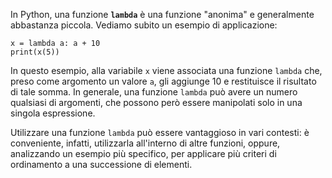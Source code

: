 In Python, una funzione **`lambda`** è una funzione "anonima" e generalmente abbastanza piccola. Vediamo subito un esempio di applicazione:
```
x = lambda a: a + 10
print(x(5))
```
In questo esempio, alla variabile `x` viene associata una funzione `lambda` che, preso come argomento un valore `a`, gli aggiunge 10 e restituisce il risultato di tale somma. In generale, una funzione `lambda` può avere un numero qualsiasi di argomenti, che possono però essere manipolati solo in una singola espressione.

Utilizzare una funzione `lambda` può essere vantaggioso in vari contesti: è conveniente, infatti, utilizzarla all'interno di altre funzioni, oppure, analizzando un esempio più specifico, per applicare più criteri di ordinamento a una successione di elementi.